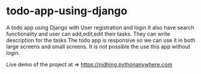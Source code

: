 # todo-app-using-django
A todo app using Django with User registration and login 
It also have search functionality and user can add,edit,edit their tasks.
They can write description for the tasks
The todo app is responsive so we can use it in both large screens and small screens.
It is not possible the use this app without login.

Live demo of the project at => https://nidhing.pythonanywhere.com
